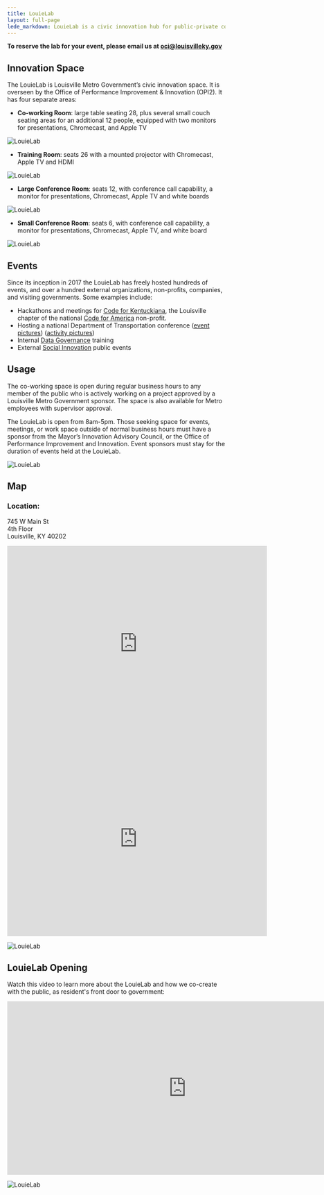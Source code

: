 ```yaml
---
title: LouieLab
layout: full-page
lede_markdown: LouieLab is a civic innovation hub for public-private collaboration, and coworking space that features an open office and run by OPI. It is a physical manifestation of continuous improvement and innovation that are the foundation of Louisville Metro Government. This space is available to the public for events and co-working. Events held at the LouieLab must have a public benefit in order to reserve the space for free.
---
```

**To reserve the lab for your event, please email us at oci@louisvilleky.gov**

## Innovation Space

The LouieLab is Louisville Metro Government’s civic innovation space. It is overseen by the Office of Performance Improvement & Innovation (OPI2). It has four separate areas: 

- **Co-working Room**: large table seating 28, plus several small couch seating areas for an additional 12 people, equipped with two monitors for presentations, Chromecast, and Apple TV 

![LouieLab](/assets/img/louielab/louielab-coworking2.jpg)

- **Training Room**: seats 26 with a mounted projector with Chromecast, Apple TV and HDMI 

![LouieLab](/assets/img/louielab/louielab-training.jpg)

- **Large Conference Room**: seats 12, with conference call capability, a monitor for presentations, Chromecast, Apple TV and white boards 

![LouieLab](/assets/img/louielab/louielab-largeconference.jpg)

- **Small Conference Room**: seats 6, with conference call capability, a monitor for presentations, Chromecast, Apple TV, and white board 

![LouieLab](/assets/img/louielab/louielab-smallconference.jpg)

## Events

Since its inception in 2017 the LouieLab has freely hosted hundreds of events, and over a hundred external organizations, non-profits, companies, and visiting governments.  Some examples include:

- Hackathons and meetings for [Code for Kentuckiana](https://codeforkentuckiana.org/), the Louisville chapter of the national [Code for America](https://www.codeforamerica.org/) non-profit.
- Hosting a national Department of Transportation conference ([event pictures](https://twitter.com/LouDataOfficer/status/902274488238264321)) ([activity pictures](https://twitter.com/LouDataOfficer/status/902606191251087360))
- Internal [Data Governance](https://opi.lsvll.io/innovation/data-governance/) training
- External [Social Innovation](https://opi.lsvll.io/innovation/social-innovation/) public events 

## Usage

The co-working space is open during regular business hours to any member of the public who is actively working on a project approved by a Louisville Metro Government sponsor.  The space is also available for Metro employees with supervisor approval.

The LouieLab is open from 8am-5pm. Those seeking space for events, meetings, or work space outside of normal business hours must have a sponsor from the Mayor’s Innovation Advisory Council, or the Office of Performance Improvement and Innovation. Event sponsors must stay for the duration of events held at the LouieLab.  

![LouieLab](/assets/img/louielab/louielab-entrance-exterior.jpg)

## Map

### Location:
745 W Main St  
4th Floor  
Louisville, KY 40202

<iframe allowfullscreen="" class="embed-responsive-item" frameborder="0" height="450" src="https://www.google.com/maps/embed?pb=!1m18!1m12!1m3!1d3132.9499082873117!2d-85.7651433844364!3d38.2574677920135!2m3!1f0!2f0!3f0!3m2!1i1024!2i768!4f13.1!3m3!1m2!1s0x886972a1157a47ff%3A0x3ebce4d393871675!2sLouieLab!5e0!3m2!1sen!2sus!4v1490728667811" style="border:0" width="600"></iframe>

<iframe class="embed-responsive-item" src="https://www.google.com/maps/embed?pb=!4v1561133732562!6m8!1m7!1sy0i9sg0ejLq7iIgiYV4kdg!2m2!1d38.25733513833077!2d-85.7630061781138!3f352.96325268368906!4f13.955710314333572!5f0.7820865974627469" width="600" height="450" frameborder="0" style="border:0" allowfullscreen></iframe>

![LouieLab](/assets/img/louielab/louielab-outside.jpg)


## LouieLab Opening

Watch this video to learn more about the LouieLab and how we co-create with the public, as resident's front door to government:

<iframe width="825" height="400" src="https://www.youtube.com/embed/oDo8ufORQc8" frameborder="0" allow="autoplay; encrypted-media" allowfullscreen></iframe>

![LouieLab](/assets/img/louielab/louielab-entrance.jpg)

